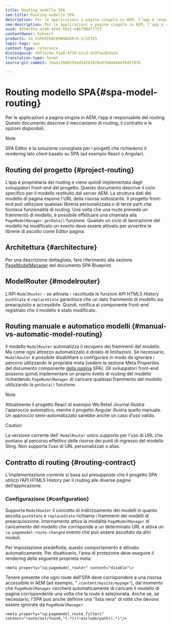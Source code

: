 ```yaml
---
title: Routing modello SPA
seo-title: Routing modello SPA
description: Per le applicazioni a pagina singola in AEM, l’app è responsabile del routing. Questo documento descrive il meccanismo di routing, il contratto e le opzioni disponibili.
seo-description: Per le applicazioni a pagina singola in AEM, l’app è responsabile del routing. Questo documento descrive il meccanismo di routing, il contratto e le opzioni disponibili.
uuid: 93b4f85a-a240-42d4-95e2-e8b790df7723
contentOwner: bohnert
products: SG_EXPERIENCEMANAGER/6.5/SITES
topic-tags: spa
content-type: reference
discoiquuid: d9f1e24e-51a9-4f28-b2cd-2e97aed63a24
translation-type: tm+mt
source-git-commit: 2dad220d6593ed542816f8a97b0d4b44f0d57876

---
```



# Routing modello SPA{#spa-model-routing}

Per le applicazioni a pagina singola in AEM, l’app è responsabile del routing. Questo documento descrive il meccanismo di routing, il contratto e le opzioni disponibili.

>[!NOTE]
>
>SPA Editor è la soluzione consigliata per i progetti che richiedono il rendering lato client basato su SPA (ad esempio React o Angular).

## Routing del progetto {#project-routing}

L&#39;app è proprietaria del routing e viene quindi implementata dagli sviluppatori front-end del progetto. Questo documento descrive il ciclo specifico per il modello restituito dal server AEM. La struttura dati del modello di pagina espone l&#39;URL della risorsa sottostante. Il progetto front-end può utilizzare qualsiasi libreria personalizzata o di terze parti che fornisce funzionalità di routing. Una volta che una route prevede un frammento di modello, è possibile effettuare una chiamata alla `PageModelManager.getData()` funzione. Quando un ciclo di lavorazione del modello ha modificato un evento deve essere attivato per avvertire le librerie di ascolto come Editor pagina.

## Architettura {#architecture}

Per una descrizione dettagliata, fare riferimento alla sezione [PageModelManager](/help/sites-developing/spa-blueprint.md#pagemodelmanager) del documento SPA Blueprint.

## ModelRouter {#modelrouter}

L&#39;API `ModelRouter` - se attivata - racchiude le funzioni API HTML5 History `pushState` e `replaceState` garantisce che un dato frammento di modello sia preacquisito e accessibile. Quindi, notifica al componente front-end registrato che il modello è stato modificato.

## Routing manuale e automatico modelli {#manual-vs-automatic-model-routing}

Il modello `ModelRouter` automatizza il recupero dei frammenti del modello. Ma come ogni attrezzo automatizzato è dotato di limitazioni. Se necessario, `ModelRouter` è possibile disabilitare o configurare in modo da ignorare i percorsi utilizzando le proprietà meta (vedere la sezione Meta Properties del documento componente [della pagina](/help/sites-developing/spa-page-component.md) SPA). Gli sviluppatori front-end possono quindi implementare un proprio livello di routing del modello richiedendo `PageModelManager` di caricare qualsiasi frammento del modello utilizzando la `getData()` funzione.

>[!NOTE]
>
>Attualmente il progetto React di esempio We.Retail Journal illustra l&#39;approccio automatico, mentre il progetto Angular illustra quello manuale. Un approccio semi-automatizzato sarebbe anche un caso d’uso valido.

>[!CAUTION]
>
>La versione corrente dell&#39; `ModelRouter` unico supporto per l&#39;uso di URL che puntano al percorso effettivo delle risorse dei punti di ingresso del modello Sling. Non supporta l’uso di URL personalizzati o alias.

## Contratto di routing {#routing-contract}

L’implementazione corrente si basa sul presupposto che il progetto SPA utilizzi l’API HTML5 History per il routing alle diverse pagine dell’applicazione.

### Configurazione {#configuration}

Supporta `ModelRouter` il concetto di indirizzamento dei modelli in quanto ascolta `pushState` e `replaceState` richiama i frammenti dei modelli di preacquisizione. Internamente attiva la modalità `PageModelManager` di caricamento del modello che corrisponde a un determinato URL e attiva un `cq-pagemodel-route-changed` evento che può essere ascoltato da altri moduli.

Per impostazione predefinita, questo comportamento è attivato automaticamente. Per disattivarlo, l&#39;area di protezione deve eseguire il rendering della seguente proprietà meta:

```
<meta property="cq:pagemodel_router" content="disable"\>
```

Tenere presente che ogni route dell&#39;SPA deve corrispondere a una risorsa accessibile in AEM (ad esempio, &quot; `/content/mysite/mypage"`), dal momento che `PageModelManager` cercherà automaticamente di caricare il modello di pagina corrispondente una volta che la route è selezionata. Anche se, se necessario, l&#39;SPA può anche definire una &quot;lista nera&quot; di rotte che devono essere ignorate da `PageModelManager`:

```
<meta property="cq:pagemodel_route_filters" content="route/not/found,^(.*)(?:exclude/path)(.*)"/>
```
